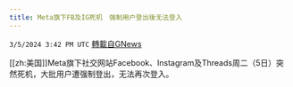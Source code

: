 ```yaml
---
title: Meta旗下FB及IG死机　强制用户登出後无法登入
---
```

`3/5/2024 3:42 PM UTC` [轉載自GNews](https://gnews.org/articles/2367659)

[[zh:美国]]Meta旗下社交网站Facebook、Instagram及Threads周二（5日）突然死机，大批用户遭强制登出，无法再次登入。
